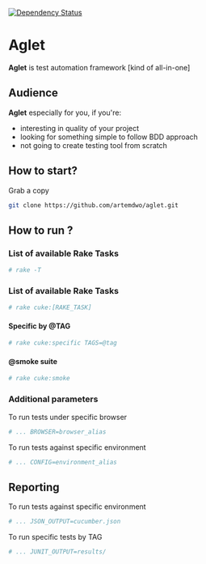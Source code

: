[![Dependency Status](https://gemnasium.com/artemdwo/aglet.svg)](https://gemnasium.com/artemdwo/aglet)

# Aglet

**Aglet** is test automation framework [kind of all-in-one]

## Audience

**Aglet** especially for you, if you're:

 - interesting in quality of your project
 - looking for something simple to follow BDD approach
 - not going to create testing tool from scratch
 
## How to start?

Grab a copy

```bash
git clone https://github.com/artemdwo/aglet.git
```

## How to run ?

### List of available Rake Tasks 

```bash
# rake -T
```
### List of available Rake Tasks 

```bash
# rake cuke:[RAKE_TASK]
```
#### Specific by @TAG

```bash
# rake cuke:specific TAGS=@tag
```

#### @smoke suite

```bash
# rake cuke:smoke
```

### Additional parameters

To run tests under specific browser

```bash
# ... BROWSER=browser_alias
```

To run tests against specific environment

```bash
# ... CONFIG=environment_alias
```

## Reporting

To run tests against specific environment

```bash
# ... JSON_OUTPUT=cucumber.json
```

To run specific tests by TAG

```bash
# ... JUNIT_OUTPUT=results/
```